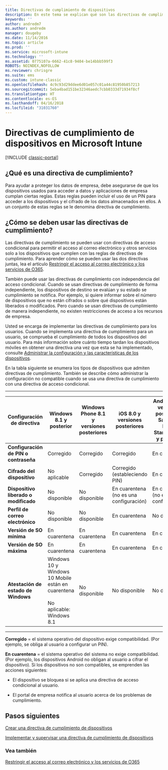 ```yaml
---
title: Directivas de cumplimiento de dispositivos
description: En este tema se explican qué son las directivas de cumplimiento del dispositivo y cómo funcionan.
keywords: ''
author: andredm7
ms.author: andredm
manager: dougeby
ms.date: 11/14/2016
ms.topic: article
ms.prod: ''
ms.service: microsoft-intune
ms.technology: ''
ms.assetid: 0775107a-6662-41c8-9404-be14bbb599f3
ROBOTS: NOINDEX,NOFOLLOW
ms.reviewer: chrisgre
ms.suite: ems
ms.custom: intune-classic
ms.openlocfilehash: 4c9c93d29ddee6d01e057c01a44c81950b857213
ms.sourcegitcommit: 5eba4bad151be32346aedc7cbb0333d71934f8cf
ms.translationtype: HT
ms.contentlocale: es-ES
ms.lasthandoff: 04/16/2018
ms.locfileid: "31031760"
---
```

# <a name="device-compliance-policies-in-microsoft-intune"></a>Directivas de cumplimiento de dispositivos en Microsoft Intune

[!INCLUDE [classic-portal](../includes/classic-portal.md)]

## <a name="what-is-a-compliance-policy"></a>¿Qué es una directiva de cumplimiento?
Para ayudar a proteger los datos de empresa, debe asegurarse de que los dispositivos usados para acceder a datos y aplicaciones de empresa cumplan ciertas reglas. Estas reglas pueden incluir el uso de un PIN para acceder a los dispositivos y el cifrado de los datos almacenados en ellos. A un conjunto de estas reglas se le denomina directiva de cumplimiento.

## <a name="how-should-i-use-compliance-policies"></a>¿Cómo se deben usar las directivas de cumplimiento?
Las directivas de cumplimiento se pueden usar con directivas de acceso condicional para permitir el acceso al correo electrónico y otros servicios solo a los dispositivos que cumplen con las reglas de directivas de cumplimiento. Para aprender cómo se pueden usar las dos directivas juntas, lea el artículo [Restringir el acceso al correo electrónico y los servicios de O365](restrict-access-to-email-and-o365-services-with-microsoft-intune.md).

También puede usar las directivas de cumplimiento con independencia del acceso condicional. Cuando se usan directivas de cumplimiento de forma independiente, los dispositivos de destino se evalúan y su estado se cumplimiento se notifica. Por ejemplo, si quiere informar sobre el número de dispositivos que no están cifrados o sobre qué dispositivos están liberados o modificados. Pero cuando se usan directivas de cumplimiento de manera independiente, no existen restricciones de acceso a los recursos de empresa.

Usted se encarga de implementar las directivas de cumplimiento para los usuarios. Cuando se implementa una directiva de cumplimiento para un usuario, se comprueba el cumplimiento de todos los dispositivos del usuario.
Para más información sobre cuánto tiempo tardan los dispositivos móviles en obtener una directiva una vez que esta se ha implementado, consulte [Administrar la configuración y las características de los dispositivos](/intune-classic/deploy-use/manage-settings-and-features-on-your-devices-with-microsoft-intune-policies#frequently-asked-questions-about-intune-policies).

En la tabla siguiente se enumera los tipos de dispositivos que admiten directivas de cumplimiento. También se describe cómo administrar la configuración no compatible cuando se usa una directiva de cumplimiento con una directiva de acceso condicional.

-----------------------------

|Configuración de directiva| Windows 8.1 y posterior| Windows Phone 8.1 y versiones posteriores| iOS 8.0 y versiones posteriores|Android 4.0 y versiones posteriores<br/>Samsung KNOX Standard 4.0 y posterior|
|-----|----|----|----|----|
|**Configuración de PIN o contraseña** |Corregido|Corregido|Corregido|En cuarentena|
|**Cifrado del dispositivo**|No aplicable|Corregido|Corregido (estableciendo PIN)|En cuarentena|
|**Dispositivo liberado o modificado**|No disponible|No disponible|En cuarentena (no es una configuración)|En cuarentena (no es una configuración)|
|**Perfil de correo electrónico**|No disponible|No disponible|En cuarentena|No disponible|
|**Versión de SO mínima**|En cuarentena|En cuarentena|En cuarentena|En cuarentena|
|**Versión de SO máxima**|En cuarentena|En cuarentena|En cuarentena|En cuarentena|
|**Atestación de estado de Windows**|Windows 10 y Windows 10 Mobile están en cuarentena<br /><br />No aplicable: Windows 8.1|No disponible|No disponible|No disponible|

------------------------------

**Corregido** = el sistema operativo del dispositivo exige compatibilidad. (Por ejemplo, se obliga al usuario a configurar un PIN).

**En cuarentena** = el sistema operativo del sistema no exige compatibilidad. (Por ejemplo, los dispositivos Android no obligan al usuario a cifrar el dispositivo). Si los dispositivos no son compatibles, se emprenden las acciones siguientes:

-   El dispositivo se bloquea si se aplica una directiva de acceso condicional al usuario.

-   El portal de empresa notifica al usuario acerca de los problemas de cumplimiento.

## <a name="next-steps"></a>Pasos siguientes
[Crear una directiva de cumplimiento de dispositivos](create-a-device-compliance-policy-in-microsoft-intune.md)

[Implementar y supervisar una directiva de cumplimiento de dispositivos](deploy-and-monitor-a-device-compliance-policy-in-microsoft-intune.md)

### <a name="see-also"></a>Vea también
[Restringir el acceso al correo electrónico y los servicios de O365](restrict-access-to-email-and-o365-services-with-microsoft-intune.md)
